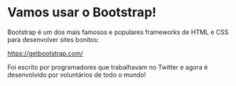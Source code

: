 # Vamos usar o Bootstrap!

Bootstrap é um dos mais famosos e populares frameworks de HTML e CSS para desenvolver sites bonitos: 

https://getbootstrap.com/

Foi escrito por programadores que trabalhavam no Twitter e agora é desenvolvido por voluntários de todo o mundo!
